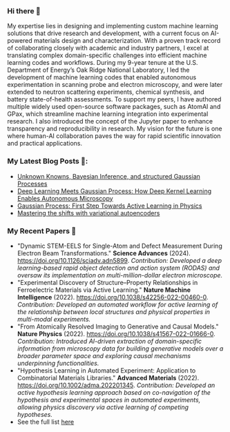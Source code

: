 ### Hi there 👋

My expertise lies in designing and implementing custom machine learning solutions that drive research and development, with a current focus on AI-powered materials design and characterization. With a proven track record of collaborating closely with academic and industry partners, I excel at translating complex domain-specific challenges into efficient machine learning codes and workflows. During my 9-year tenure at the U.S. Department of Energy’s Oak Ridge National Laboratory, I led the development of machine learning codes that enabled autonomous experimentation in scanning probe and electron microscopy, and were later extended to neutron scattering experiments, chemical synthesis, and battery state-of-health assessments. To support my peers, I have authored multiple widely used open-source software packages, such as AtomAI and GPax, which streamline machine learning integration into experimental research. I also introduced the concept of the Jupyter paper to enhance transparency and reproducibility in research. My vision for the future is one where human-AI collaboration paves the way for rapid scientific innovation and practical applications.

### My Latest Blog Posts 📖:
- [Unknown Knowns, Bayesian Inference, and structured Gaussian Processes](https://towardsdatascience.com/unknown-knowns-bayesian-inference-and-structured-gaussian-processes-why-domain-scientists-know-4659b7e924a4)
- [Deep Learning Meets Gaussian Process: How Deep Kernel Learning Enables Autonomous Microscopy](https://ziatdinovmax.medium.com/deep-learning-meets-gaussian-process-how-deep-kernel-learning-enables-autonomous-microscopy-58106574cfeb)
- [Gaussian Process: First Step Towards Active Learning in Physics](https://ziatdinovmax.medium.com/gaussian-process-first-step-towards-active-learning-in-physics-239a8b260579)
- [Mastering the shifts with variational autoencoders](https://towardsdatascience.com/mastering-the-shifts-with-variational-autoencoders-ca609ec84f1)

### My Recent Papers 📜
- "Dynamic STEM-EELS for Single-Atom and Defect Measurement During Electron Beam Transformations." **Science Advances** (2024). https://doi.org/10.1126/sciadv.adn5899. *Contribution: Developed a deep learning-based rapid object detection and action system (RODAS) and oversaw its implementation on multi-million-dollar electron microscope.*
- "Experimental Discovery of Structure–Property Relationships in Ferroelectric Materials via Active Learning." **Nature Machine Intelligence** (2022). https://doi.org/10.1038/s42256-022-00460-0. *Contribution: Developed an automated workflow for active learning of the relationship between local structures and physical properties in multi-modal experiments.*
- "From Atomically Resolved Imaging to Generative and Causal Models." **Nature Physics** (2022). https://doi.org/10.1038/s41567-022-01666-0. *Contribution: Introduced AI-driven extraction of domain-specific information from microscopy data for building generative models over a broader parameter space and exploring causal mechanisms underpinning functionalities.*
- "Hypothesis Learning in Automated Experiment: Application to Combinatorial Materials Libraries." **Advanced Materials** (2022). https://doi.org/10.1002/adma.202201345. *Contribution: Developed an active hypothesis learning approach based on co-navigation of the hypothesis and experimental spaces in automated experiments, allowing physics discovery via active learning of competing hypotheses.*
- See the full list [here](https://scholar.google.com/citations?hl=en&user=YnSdOoUAAAAJ&view_op=list_works&sortby=pubdate)
